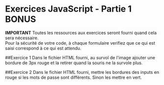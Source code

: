 # Exercices JavaScript - Partie 1 BONUS

**IMPORTANT**
Toutes les ressources aux exercices seront fourni quand cela sera nécessaire.  
Pour la sécurité de votre code, à chaque formulaire verifiez que ce qui est saisi correspond à ce qui est attendu.

##Exercice 1
Dans le fichier HTML fourni, au survol de l'image ajouter une bordure de 3px rouge et la retirer quand la souris ne la survole plus.

##Exercice 2
Dans le fichier HTML fourni, mettre les bordures des inputs en rouge si les mots de passe sont différents. Sinon les mettre en vert.
